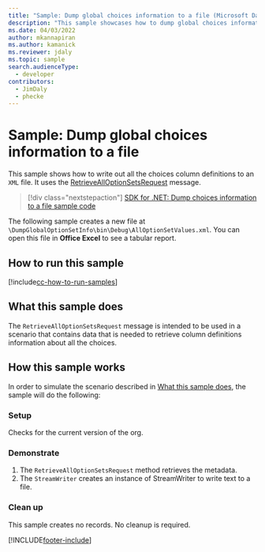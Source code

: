 ```yaml
---
title: "Sample: Dump global choices information to a file (Microsoft Dataverse) | Microsoft Docs"
description: "This sample showcases how to dump global choices information to a file."
ms.date: 04/03/2022
author: mkannapiran
ms.author: kamanick
ms.reviewer: jdaly
ms.topic: sample
search.audienceType:
  - developer
contributors:
  - JimDaly
  - phecke
---
```


# Sample: Dump global choices information to a file

This sample shows how to write out all the choices column definitions to an `XML` file. It uses the [RetrieveAllOptionSetsRequest](/dotnet/api/microsoft.xrm.sdk.messages.retrievealloptionsetsrequest) message.

> [!div class="nextstepaction"]
> [SDK for .NET: Dump choices information to a file sample code](https://github.com/microsoft/PowerApps-Samples/tree/master/dataverse/orgsvc/C%23/DumpGlobalOptionSetInfo)

The following sample creates a new file at `\DumpGlobalOptionSetInfo\bin\Debug\AllOptionSetValues.xml`. You can open this file in **Office Excel** to see a tabular report.

## How to run this sample

[!include[cc-how-to-run-samples](../../includes/cc-how-to-run-samples.md)]

## What this sample does

The `RetrieveAllOptionSetsRequest` message is intended to be used in a scenario that contains data that is needed to retrieve column definitions information about all the choices.

## How this sample works

In order to simulate the scenario described in [What this sample does](#what-this-sample-does), the sample will do the following:

### Setup

Checks for the current version of the org.

### Demonstrate

1. The `RetrieveAllOptionSetsRequest` method retrieves the metadata.
1. The `StreamWriter` creates an instance of StreamWriter to write text to a file.

### Clean up

This sample creates no records. No cleanup is required.

[!INCLUDE[footer-include](../../../../includes/footer-banner.md)]
